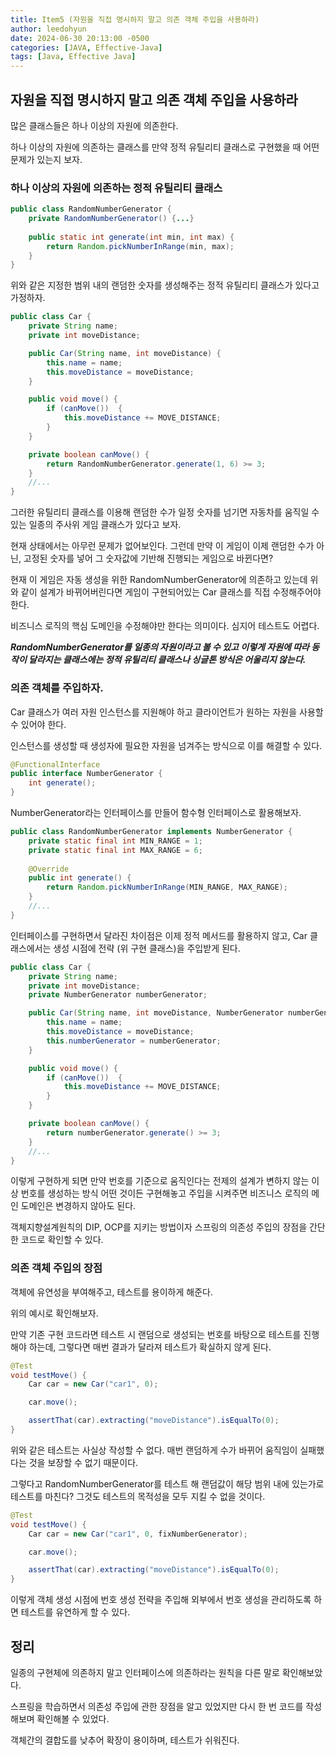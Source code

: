 ```yaml
---
title: Item5 (자원을 직접 명시하지 말고 의존 객체 주입을 사용하라)
author: leedohyun
date: 2024-06-30 20:13:00 -0500
categories: [JAVA, Effective-Java]
tags: [Java, Effective Java]
---
```


## 자원을 직접 명시하지 말고 의존 객체 주입을 사용하라

많은 클래스들은 하나 이상의 자원에 의존한다.

하나 이상의 자원에 의존하는 클래스를 만약 정적 유틸리티 클래스로 구현했을 때 어떤 문제가 있는지 보자.

### 하나 이상의 자원에 의존하는 정적 유틸리티 클래스 

```java
public class RandomNumberGenerator {
	private RandomNumberGenerator() {...}
	
	public static int generate(int min, int max) {
		return Random.pickNumberInRange(min, max);
	}
}
```

위와 같은 지정한 범위 내의 랜덤한 숫자를 생성해주는 정적 유틸리티 클래스가 있다고 가정하자.

```java
public class Car {
	private String name;
	private int moveDistance;

	public Car(String name, int moveDistance) {
		this.name = name;
		this.moveDistance = moveDistance;
	}

	public void move() {
		if (canMove()) 	{
			this.moveDistance += MOVE_DISTANCE;
		}
	}

	private boolean canMove() {
		return RandomNumberGenerator.generate(1, 6) >= 3;
	}
	//...
}
```

그러한 유틸리티 클래스를 이용해 랜덤한 수가 일정 숫자를 넘기면 자동차를 움직일 수 있는 일종의 주사위 게임 클래스가 있다고 보자.

현재 상태에서는 아무런 문제가 없어보인다. 그런데 만약 이 게임이 이제 랜덤한 수가 아닌, 고정된 숫자를 넣어 그 숫자값에 기반해 진행되는 게임으로 바뀐다면?

현재 이 게임은 자동 생성을 위한 RandomNumberGenerator에 의존하고 있는데 위와 같이 설계가 바뀌어버린다면 게임이 구현되어있는 Car 클래스를 직접 수정해주어야 한다.

비즈니스 로직의 핵심 도메인을 수정해야만 한다는 의미이다. 심지어 테스트도 어렵다.

***RandomNumberGenerator를 일종의 자원이라고 볼 수 있고 이렇게 자원에 따라 동작이 달라지는 클래스에는 정적 유틸리티 클래스나 싱글톤 방식은 어울리지 않는다.***

### 의존 객체를 주입하자.

Car 클래스가 여러 자원 인스턴스를 지원해야 하고 클라이언트가 원하는 자원을 사용할 수 있어야 한다.

인스턴스를 생성할 때 생성자에 필요한 자원을 넘겨주는 방식으로 이를 해결할 수 있다.

```java
@FunctionalInterface
public interface NumberGenerator {
	int generate();
}
```

NumberGenerator라는 인터페이스를 만들어 함수형 인터페이스로 활용해보자.

```java
public class RandomNumberGenerator implements NumberGenerator {
	private static final int MIN_RANGE = 1;
	private static final int MAX_RANGE = 6;
	
	@Override
	public int generate() {
		return Random.pickNumberInRange(MIN_RANGE, MAX_RANGE);
	}
	//...
}
```

인터페이스를 구현하면서 달라진 차이점은 이제 정적 메서드를 활용하지 않고, Car 클래스에서는 생성 시점에 전략 (위 구현 클래스)을 주입받게 된다.

```java
public class Car {
	private String name;
	private int moveDistance;
	private NumberGenerator numberGenerator;

	public Car(String name, int moveDistance, NumberGenerator numberGenerator) {
		this.name = name;
		this.moveDistance = moveDistance;
		this.numberGenerator = numberGenerator;
	}

	public void move() {
		if (canMove()) 	{
			this.moveDistance += MOVE_DISTANCE;
		}
	}

	private boolean canMove() {
		return numberGenerator.generate() >= 3;
	}
	//...
}
```

이렇게 구현하게 되면 만약 번호를 기준으로 움직인다는 전제의 설계가 변하지 않는 이상 번호를 생성하는 방식 어떤 것이든 구현해놓고 주입을 시켜주면 비즈니스 로직의 메인 도메인은 변경하지 않아도 된다.

객체지향설계원칙의 DIP, OCP를 지키는 방법이자 스프링의 의존성 주입의 장점을 간단한 코드로 확인할 수 있다.

### 의존 객체 주입의 장점

객체에 유연성을 부여해주고, 테스트를 용이하게 해준다.

위의 예시로 확인해보자.

만약 기존 구현 코드라면 테스트 시 랜덤으로 생성되는 번호를 바탕으로 테스트를 진행해야 하는데, 그렇다면 매번 결과가 달라져 테스트가 확실하지 않게 된다.

```java
@Test
void testMove() {
	Car car = new Car("car1", 0);

	car.move();

	assertThat(car).extracting("moveDistance").isEqualTo(0);
}
```

위와 같은 테스트는 사실상 작성할 수 없다. 매번 랜덤하게 수가 바뀌어 움직임이 실패했다는 것을 보장할 수 없기 때문이다.

그렇다고 RandomNumberGenerator를 테스트 해 랜덤값이 해당 범위 내에 있는가로 테스트를 마친다? 그것도 테스트의 목적성을 모두 지킬 수 없을 것이다.

```java
@Test
void testMove() {
	Car car = new Car("car1", 0, fixNumberGenerator);

	car.move();

	assertThat(car).extracting("moveDistance").isEqualTo(0);
}
```

이렇게 객체 생성 시점에 번호 생성 전략을 주입해 외부에서 번호 생성을 관리하도록 하면 테스트를 유연하게 할 수 있다.


## 정리

일종의 구현체에 의존하지 말고 인터페이스에 의존하라는 원칙을 다른 말로 확인해보았다. 

스프링을 학습하면서 의존성 주입에 관한 장점을 알고 있었지만 다시 한 번 코드를 작성해보며 확인해볼 수 있었다.

객체간의 결합도를 낮추어 확장이 용이하며, 테스트가 쉬워진다.